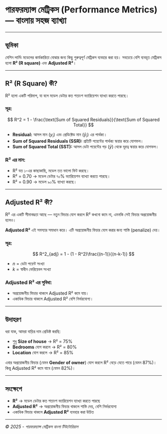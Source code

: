 # পারফরম্যান্স মেট্রিকস (Performance Metrics) — বাংলায় সহজ ব্যাখ্যা

---

## ভূমিকা

মেশিন লার্নিং মডেলের কার্যকারিতা বোঝার জন্য কিছু গুরুত্বপূর্ণ মেট্রিকস ব্যবহার করা হয়।
সবচেয়ে বেশি ব্যবহৃত মেট্রিকস হলো **R² (R square)** এবং **Adjusted R²**।

---

## R² (R Square) কী?

R² হলো একটি পরিমাপ, যা বলে মডেল ডেটার কত শতাংশ ভ্যারিয়েশন ব্যাখ্যা করতে পারছে।

### সূত্র:
$$
R^2 = 1 - \frac{\text{Sum of Squared Residuals}}{\text{Sum of Squared Total}}
$$

- **Residual:** আসল মান ($y_i$) এবং প্রেডিক্টেড মান ($\hat{y}_i$) এর পার্থক্য।
- **Sum of Squared Residuals (SSR):** প্রতিটি পয়েন্টের পার্থক্য স্কয়ার করে যোগফল।
- **Sum of Squared Total (SST):** আসল ডেটা পয়েন্টের গড় ($\bar{y}$) থেকে দূরত্ব স্কয়ার করে যোগফল।

### R² এর মান:
- R² যত ১-এর কাছাকাছি, মডেল তত ভালো ফিট করছে।
- R² = 0.70 → মডেল ডেটার ৭০% ভ্যারিয়েশন ব্যাখ্যা করতে পারছে।
- R² = 0.90 → মডেল ৯০% ব্যাখ্যা করছে।

---

## Adjusted R² কী?

R² এর একটি সীমাবদ্ধতা আছে — নতুন ফিচার যোগ করলে R² কখনো কমে না, এমনকি সেই ফিচার অপ্রয়োজনীয় হলেও।

**Adjusted R²** এই সমস্যার সমাধান করে। এটি অপ্রয়োজনীয় ফিচার যোগ করার জন্য শাস্তি (penalize) দেয়।

### সূত্র:
$$
R^2_{adj} = 1 - (1 - R^2)\frac{(n-1)}{(n-k-1)}
$$

- $n$ = ডেটা পয়েন্ট সংখ্যা
- $k$ = স্বাধীন ভেরিয়েবল সংখ্যা

### Adjusted R² এর সুবিধা:
- অপ্রয়োজনীয় ফিচার থাকলে Adjusted R² কমে যায়।
- একাধিক ফিচার থাকলে Adjusted R² বেশি নির্ভরযোগ্য।

---

## উদাহরণ

ধরা যাক, আমরা বাড়ির দাম প্রেডিক্ট করছি:
- শুধু **Size of house** → R² = 75%
- **Bedrooms** যোগ করলে → R² = 80%
- **Location** যোগ করলে → R² = 85%

এবার অপ্রয়োজনীয় ফিচার (যেমন **Gender of owner**) যোগ করলে R² বেড়ে যেতে পারে (যেমন 87%)।
কিন্তু Adjusted R² কমে যাবে (যেমন 82%)।

---

## সংক্ষেপে

- **R²** → মডেল ডেটার কত শতাংশ ভ্যারিয়েশন ব্যাখ্যা করতে পারছে
- **Adjusted R²** → অপ্রয়োজনীয় ফিচার থাকলে শাস্তি দেয়, বেশি নির্ভরযোগ্য
- একাধিক ফিচার থাকলে **Adjusted R²** ব্যবহার করা উচিত

---

*© 2025 - পারফরম্যান্স মেট্রিকস বাংলা টিউটোরিয়াল*
